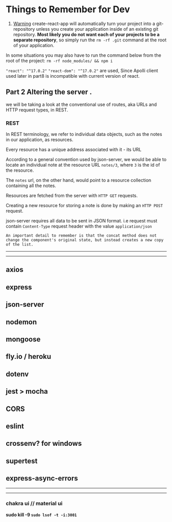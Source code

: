 # Things to Remember for Dev

1. [Warning](https://fullstackopen.com/en/part1/a_more_complex_state_debugging_react_apps#do-not-define-components-within-components) create-react-app will automatically turn your project into a git-repository unless you create your application inside of an existing git repository.
<b>Most likely you do not want each of your projects to be a separate repository</b>, so simply run the `rm -rf .git` command at the root of your application.

In some situations you may also have to run the command below from the root of the project:
`rm -rf node_modules/ && npm i`



`"react": "^17.0.2"`
`"react-dom": "^17.0.2"`
are used, Since Apolli client used later in part8 is incompatible with current version of react.



## Part 2 Altering the server .

 we will be taking a look at the conventional use of routes, aka URLs and HTTP request types, in REST.

 ### REST

 In REST terminology, we refer to individual data objects, such as the notes in our application, as resources.

 Every resource has a unique address associated with it - its URL

 According to a general convention used by json-server, we would be able to locate an individual note at the resource URL `notes/3`, where `3` is the id of the resource.

 The `notes` url, on the other hand, would point to a resource collection containing all the notes.

 Resources are fetched from the server with `HTTP GET` requests.

Creating a new resource for storing a note is done by making an `HTTP POST` request.

json-server requires all data to be sent in JSON format. i.e request must contain `Content-Type` request header with the value `application/json`


`An important detail to remember is that the concat method does not change the component's original state, but instead creates a new copy of the list.`


-----------------------------------------------------------------------------

-----------------------------------------------------------------------------

## axios 
## express
## json-server
## nodemon
## mongoose
## fly.io / heroku
## dotenv
## jest  >  mocha
## CORS
## eslint
## crossenv? for windows 
## supertest
## express-async-errors


-----------------------------------------------------------------------------

-----------------------------------------------------------------------------


### chakra ui // material ui

<b>sudo kill -9 `sudo lsof -t -i:3001` </b>


